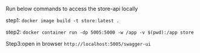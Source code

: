 Run below commands to access the store-api locally

step1: 
```docker image build -t store:latest .```

step2:
```docker container run -dp 5005:5000 -w /app -v $(pwd):/app store```

Step3:open in browser
```http://localhost:5005/swagger-ui```